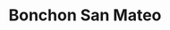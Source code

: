 ---
layout: place
title: "Bonchon San Mateo"
permalink: /california/san-mateo/bonchon-san-mateo.html
stateAbbr: CA
stateName: California
cityName: San Mateo
seo:
  name: "Bonchon San Mateo"
  type: Restaurant
  links: null
description: "Bonchon San Mateo serves delicious sushi in San Mateo, California. Try fresh Japanese dishes for a great dining experience. "
place_id: ChIJ6zDxjXCej4AROgj36_xUWgM
photos:
  - name: >-
      places/ChIJ6zDxjXCej4AROgj36_xUWgM/photos/AeeoHcIaDKh72KA_rfnUV3RR9e1m9d7tGOB35Z17G5Q-yWEL1VTK0IsJAWBRbLLR7zPHolqueuNyGgH0pIosKSdkL6sggqiTQV4fRAXpnkqz6opoAOA9xc2eG55YWv34tMhvxX5vozvyAmLsh9sf8TKvp9yn7m8ZfB5qXs_ATzIyjv7im-l_b8UK4JU7zJ6kiyzryaBUDkhBC4YzpiB9xusBzQ4KaBhm-2Q6mIknUHucOt7YWCoWlCp3ExyUY06fTnvfD12UK5Z9Kr8m6tCA8Q_T2z8nlg32smgZH7E0UBOdzUe5Ag
    widthPx: 732
    heightPx: 1064
    authorAttributions:
      - displayName: Bonchon San Mateo
        uri: https://maps.google.com/maps/contrib/107867612845029211920
        photoUri: >-
          https://lh3.googleusercontent.com/a-/ALV-UjXqpAc5B65oyb9xLzNsb_D4W80RtVfZO8Jl-kOcJZRYoTyuLDml=s100-p-k-no-mo
    flagContentUri: >-
      https://www.google.com/local/imagery/report/?cb_client=maps_api_places.places_api&image_key=!1e10!2sAF1QipOZFjp7ZFb__QOdTThcpRSOwPJiZWHEpSceOXYt&hl=en-US
    googleMapsUri: >-
      https://www.google.com/maps/place//data=!3m4!1e2!3m2!1sAF1QipOZFjp7ZFb__QOdTThcpRSOwPJiZWHEpSceOXYt!2e10!4m2!3m1!1s0x808f9e708df130eb:0x35a54fcebf7083a
  - name: >-
      places/ChIJ6zDxjXCej4AROgj36_xUWgM/photos/AeeoHcIkxjg7LGqZfNPgp8QtEWY8pn0p2wN88AUKY17NmanTYt6h8dpLc6LHYSOEKrbXu0311TZt9G5B1earNOpx0Rqy5lu1W4mKkFyuPk_XPvFgv6653ocdvpdMITjN2X_sE6McoRB6cweKhkgybVgbp2elLsW9SmpLeG8-Bc3qEvayqQxV3rha9JD-92ul0dItN2gfvbhSK-NlmdgYotbQIqizG0hK69kQIDMp7xvh5apBo8KbJkB7MdCWJ6gs_aCmOcrqet07MaFXWF7Ndu3EKlWRckB5EJ82gvPlrw2P2yUfjg
    widthPx: 800
    heightPx: 800
    authorAttributions:
      - displayName: Bonchon San Mateo
        uri: https://maps.google.com/maps/contrib/107867612845029211920
        photoUri: >-
          https://lh3.googleusercontent.com/a-/ALV-UjXqpAc5B65oyb9xLzNsb_D4W80RtVfZO8Jl-kOcJZRYoTyuLDml=s100-p-k-no-mo
    flagContentUri: >-
      https://www.google.com/local/imagery/report/?cb_client=maps_api_places.places_api&image_key=!1e10!2sAF1QipOsNvwCSAxRQHpxGoHJcS7U62oWoIEZtTuR_1XG&hl=en-US
    googleMapsUri: >-
      https://www.google.com/maps/place//data=!3m4!1e2!3m2!1sAF1QipOsNvwCSAxRQHpxGoHJcS7U62oWoIEZtTuR_1XG!2e10!4m2!3m1!1s0x808f9e708df130eb:0x35a54fcebf7083a
  - name: >-
      places/ChIJ6zDxjXCej4AROgj36_xUWgM/photos/AeeoHcLgPfRq5AaYSdKZgYiKIpi2KiyZ5QjOgZEEztTMc_TlUhnM1vMwxCb8ohmlAxGZR4eoqgZv-_bv43ndGT99clRMiRq2b-SdmtJdLxG52yzr0loSFIaZ3qMR8hItCUBKe6PnQ67zctLsclvtdxJGuooaiR4g4CESyKE60ar5AN1Y3anUfZf07GJRKKul6u9tDdW-niNuMVVyRTGNrfC5XEHQwMrBZ3zimInOUshMc53SnuGtZcuJEfI7GUOBGrlxg5Drjp9vp7dd9UgQu7e4ri-zPnmVH7C0ZgVO3-4Qq9Wqbw
    widthPx: 1232
    heightPx: 693
    authorAttributions:
      - displayName: Bonchon San Mateo
        uri: https://maps.google.com/maps/contrib/107867612845029211920
        photoUri: >-
          https://lh3.googleusercontent.com/a-/ALV-UjXqpAc5B65oyb9xLzNsb_D4W80RtVfZO8Jl-kOcJZRYoTyuLDml=s100-p-k-no-mo
    flagContentUri: >-
      https://www.google.com/local/imagery/report/?cb_client=maps_api_places.places_api&image_key=!1e10!2sAF1QipOKzm_qkZyYZZRdu2MQ4xtn-sgi-0aINm_O0BSw&hl=en-US
    googleMapsUri: >-
      https://www.google.com/maps/place//data=!3m4!1e2!3m2!1sAF1QipOKzm_qkZyYZZRdu2MQ4xtn-sgi-0aINm_O0BSw!2e10!4m2!3m1!1s0x808f9e708df130eb:0x35a54fcebf7083a
  - name: >-
      places/ChIJ6zDxjXCej4AROgj36_xUWgM/photos/AeeoHcLNFqGPmrtfsIM7j4_CsxgXOiKT1djkLV-z9HkKl0Tsx-fahcvxG9RvfIZK4nwVLexNC1ZdHMruYfZ34TGU1FqWacuogPWlFub5z7NdTXltlHWZzE2ZO3n8pREGrK723cIcpAjpIXxa_b4-eRflpt0DBWu27oymvhhZuh1iKNMWohBeqm1xKiuy2X0ybhDWPdnmIFAm8q9_-rHaTWTjN8ICU18UpbxRwu4R8DzT6yWlYuoxsBitGKC2pg1mdYyFcI3BpGRElaNwt71rgk5FLfD9StuI6AlA_Vb5snnOaZk8Xg
    widthPx: 800
    heightPx: 800
    authorAttributions:
      - displayName: Bonchon San Mateo
        uri: https://maps.google.com/maps/contrib/107867612845029211920
        photoUri: >-
          https://lh3.googleusercontent.com/a-/ALV-UjXqpAc5B65oyb9xLzNsb_D4W80RtVfZO8Jl-kOcJZRYoTyuLDml=s100-p-k-no-mo
    flagContentUri: >-
      https://www.google.com/local/imagery/report/?cb_client=maps_api_places.places_api&image_key=!1e10!2sAF1QipNJi9D1-BT1RBP4yz-1VEOAfjgbA9zXYySs5_RM&hl=en-US
    googleMapsUri: >-
      https://www.google.com/maps/place//data=!3m4!1e2!3m2!1sAF1QipNJi9D1-BT1RBP4yz-1VEOAfjgbA9zXYySs5_RM!2e10!4m2!3m1!1s0x808f9e708df130eb:0x35a54fcebf7083a
  - name: >-
      places/ChIJ6zDxjXCej4AROgj36_xUWgM/photos/AeeoHcKo-JM9dXpzmqn4i-_4SCRxPH9vuOFli4O51vD3YaR_RlFmYQx62A8Rcx2kR6vi9omuBn6sCqVLuhEss7mH9eMqHPbTDV7wX5IBW5JnFGMRUhj6kysFg1OaU6QzvxgyMGoPMXmuKZ5t-XnfUOqt51yAK8uqGABKQWZnvidnW8G_v5EiAPPckEMLxSZfaTEUQ1KccGpEXtw9XgZskIhpl62ekIxQOVpRCPopZa_4v4FBqwLeNdhhohy1m6A37ean-0VaQ-1hrhGBXxpJW_b5ZuP40S3Yghi-_z6iwDmkbDHq3A
    widthPx: 800
    heightPx: 800
    authorAttributions:
      - displayName: Bonchon San Mateo
        uri: https://maps.google.com/maps/contrib/107867612845029211920
        photoUri: >-
          https://lh3.googleusercontent.com/a-/ALV-UjXqpAc5B65oyb9xLzNsb_D4W80RtVfZO8Jl-kOcJZRYoTyuLDml=s100-p-k-no-mo
    flagContentUri: >-
      https://www.google.com/local/imagery/report/?cb_client=maps_api_places.places_api&image_key=!1e10!2sAF1QipNjvXeuYZF94n0CnfJJT-MJ9ZzVDFxh3l33e6Jd&hl=en-US
    googleMapsUri: >-
      https://www.google.com/maps/place//data=!3m4!1e2!3m2!1sAF1QipNjvXeuYZF94n0CnfJJT-MJ9ZzVDFxh3l33e6Jd!2e10!4m2!3m1!1s0x808f9e708df130eb:0x35a54fcebf7083a
  - name: >-
      places/ChIJ6zDxjXCej4AROgj36_xUWgM/photos/AeeoHcJdefINlZ9aZLA3D7vaorOHMWc2sBESGZMBUq01y3mU1tvKqxzLzth2wXsr_Z2YO205XefnOMBYgnn5ABzf7SeFaTDrFIvwJrBlS2n6WWVFINUtz0IRR72jXRC0RLbnuu4RmJ4R6hMDZ5BnOVWy5Myo8A1q7b6x4SSfi2wgiu9Uk-7kjf9usf2qhr72MhCE3cCMQlJTdv3wTmxEZQk71-j4N-_-IPfVYaamFoB5b-ti8PKJHgBs8VFk2PULBh5grC2GsdNlEK4IRtbAuEX7i3c5DlwqCaMPRzFvI7i6XLRtuA
    widthPx: 800
    heightPx: 800
    authorAttributions:
      - displayName: Bonchon San Mateo
        uri: https://maps.google.com/maps/contrib/107867612845029211920
        photoUri: >-
          https://lh3.googleusercontent.com/a-/ALV-UjXqpAc5B65oyb9xLzNsb_D4W80RtVfZO8Jl-kOcJZRYoTyuLDml=s100-p-k-no-mo
    flagContentUri: >-
      https://www.google.com/local/imagery/report/?cb_client=maps_api_places.places_api&image_key=!1e10!2sAF1QipP6UKXfU6jeXBZZxHwV239JgUALa1lKgGlscrdL&hl=en-US
    googleMapsUri: >-
      https://www.google.com/maps/place//data=!3m4!1e2!3m2!1sAF1QipP6UKXfU6jeXBZZxHwV239JgUALa1lKgGlscrdL!2e10!4m2!3m1!1s0x808f9e708df130eb:0x35a54fcebf7083a
  - name: >-
      places/ChIJ6zDxjXCej4AROgj36_xUWgM/photos/AeeoHcLfc48qLtdSvnxdiuNjVOYQXYQ160cishVxnM2KyR8qWpZAqwq2MgwAxTVVBjKLtnGVWUPDBbzznkKb-6-ctPdPBVsXQykO_EAcIcs48v2GIwNu4XVxQ_BQDTBxw_14Flf9lBOxswuyMcd-BMyElhFJupHvm_LYjZJ6HzLMPirkBBrU2DREeQgBnST0EyLvTrxpJ2oXODUV5YFswhoEj6AyMM5if73CAofKgtMDsUKv8rtC6vANeOdjGLQhVkEAbIn07y89hhK4b-fLqvFgqovlJvKdehpPTA7ePo30XoWRv4iozAFZAX-qq_bdC357sN9oyYrM2dF-m9Ga3JjkZe5N6_rORSGJ33EboB5tEPflG669ay1Fwn13yJiGXJvYPj1RgePR6YeZMU_AwZ9NXB3YEviIKa9S5j8XKXpma5MfH5mS
    widthPx: 4032
    heightPx: 3024
    authorAttributions:
      - displayName: Sam Santiago
        uri: https://maps.google.com/maps/contrib/114077458434944358835
        photoUri: >-
          https://lh3.googleusercontent.com/a/ACg8ocKtCSHLbbyfmyyohPprTp6yOZCseTXqQ__Hs1uBZTrL-0ztnQ=s100-p-k-no-mo
    flagContentUri: >-
      https://www.google.com/local/imagery/report/?cb_client=maps_api_places.places_api&image_key=!1e10!2sCIHM0ogKEICAgIC3opbKvQE&hl=en-US
    googleMapsUri: >-
      https://www.google.com/maps/place//data=!3m4!1e2!3m2!1sCIHM0ogKEICAgIC3opbKvQE!2e10!4m2!3m1!1s0x808f9e708df130eb:0x35a54fcebf7083a
  - name: >-
      places/ChIJ6zDxjXCej4AROgj36_xUWgM/photos/AeeoHcLIJ-3IETAJjH_X2u9qCecBNDpRZl4moy3kGVFkeCG65LEHktwyVf7FiW7GAMTOtc1o4HodSt9-ZI5yyOrd4bvYZRt7_tNbAt9JZzVZAfKMTLuhFjjj1zUe7fXJEyeRChUWtcO_6WZWTXDWrAsktsdV9pjBq67ZDZa5rKhw2-CxCpqwiAGv2KkizQ5GBh_YIFQ5_Vy9Z1DqIkeAVDWbPiReKqve_n-u9fW9WmBe45xB-jmpvFTyzjkB3hjf_wJWsPGv2a0iXuDg0UONEiUm3hLE7dtLydwSC6nqooOyviRItg
    widthPx: 800
    heightPx: 800
    authorAttributions:
      - displayName: Bonchon San Mateo
        uri: https://maps.google.com/maps/contrib/107867612845029211920
        photoUri: >-
          https://lh3.googleusercontent.com/a-/ALV-UjXqpAc5B65oyb9xLzNsb_D4W80RtVfZO8Jl-kOcJZRYoTyuLDml=s100-p-k-no-mo
    flagContentUri: >-
      https://www.google.com/local/imagery/report/?cb_client=maps_api_places.places_api&image_key=!1e10!2sAF1QipMHMHq4fMtD3kfcqmZc_BQpH_H2J7i1MzgLcvkU&hl=en-US
    googleMapsUri: >-
      https://www.google.com/maps/place//data=!3m4!1e2!3m2!1sAF1QipMHMHq4fMtD3kfcqmZc_BQpH_H2J7i1MzgLcvkU!2e10!4m2!3m1!1s0x808f9e708df130eb:0x35a54fcebf7083a
  - name: >-
      places/ChIJ6zDxjXCej4AROgj36_xUWgM/photos/AeeoHcItw4eREgN3UfBiGTvtqSOaaAKT-jM27fbrkIHDMYam-Pgvf_riLtgBeQ1tAWDxVxWDedzjdMiddN5KMaAyI-c-MNf2evjBWB6BY9gvglOOeNKCYl1nI65YkO-9m3QcyuWI-Dwne9j9nM5oXhruzf3Xr0RzURBG1CcRoxLh_A7qIXtcx4nbqD6V_08OEtIP3qOuSzz2WhEITogonXpJHv-RZOVL4ykJUZBGF4WUFKzpxQicUEGLs2OfCdquQyHofpLcKtr7jTu7kjlYnuegSXJ3SVenJDGsoWWsfsKRkSX-HdyT9_mMEaWJqVm_4wtHa6KUJeFazT6nTRUDVq0WQoLPkoOwWE9YspT5QkuXhc7nU3Qv4SbBfQUJ5Z3KWO1WFkvdFxPCtPpfMq896D8HTbuhj_Bk2UE0SuhTGueOD2NzQWM
    widthPx: 3072
    heightPx: 4080
    authorAttributions:
      - displayName: Gavin Zau
        uri: https://maps.google.com/maps/contrib/110919135385696323471
        photoUri: >-
          https://lh3.googleusercontent.com/a/ACg8ocJY5gQ_B-dl2wGSzToAHsHIZleAyxL15NCnrTCRwqyXpGA1pg=s100-p-k-no-mo
    flagContentUri: >-
      https://www.google.com/local/imagery/report/?cb_client=maps_api_places.places_api&image_key=!1e10!2sCIHM0ogKEICAgIDLnN2hpwE&hl=en-US
    googleMapsUri: >-
      https://www.google.com/maps/place//data=!3m4!1e2!3m2!1sCIHM0ogKEICAgIDLnN2hpwE!2e10!4m2!3m1!1s0x808f9e708df130eb:0x35a54fcebf7083a
  - name: >-
      places/ChIJ6zDxjXCej4AROgj36_xUWgM/photos/AeeoHcLiQbf7N4yJATSuZA2zB4u5Ob87eOtpMXcEgWfBksWV9Y4LXiAr719HH2JCtUnOWCoc1zFQBFiMJ-SznRJO2Sl7y0gW1mG2RtRbwnFChw9EQPkCUVNivuw51bmA-Gf5LhpwjK44dW41rWtPvBepKf9BGRcNQaVhEDcVBxNA8F2puX3ktTVDeNDI5uZI6fML25q6QTym5sEASunbweDnMTkiS9N4bmC0QzOWUGzKGJnqTHfPqWEhmqDSQt2B64JTAGPZnwSQJxmA5R48t73Va2q6dCwHqcKi4F1lU2LFxCkH2w
    widthPx: 800
    heightPx: 800
    authorAttributions:
      - displayName: Bonchon San Mateo
        uri: https://maps.google.com/maps/contrib/107867612845029211920
        photoUri: >-
          https://lh3.googleusercontent.com/a-/ALV-UjXqpAc5B65oyb9xLzNsb_D4W80RtVfZO8Jl-kOcJZRYoTyuLDml=s100-p-k-no-mo
    flagContentUri: >-
      https://www.google.com/local/imagery/report/?cb_client=maps_api_places.places_api&image_key=!1e10!2sAF1QipO7-HiF_mRYznyey9yMiYX8b0ypkmjBl1HuFu59&hl=en-US
    googleMapsUri: >-
      https://www.google.com/maps/place//data=!3m4!1e2!3m2!1sAF1QipO7-HiF_mRYznyey9yMiYX8b0ypkmjBl1HuFu59!2e10!4m2!3m1!1s0x808f9e708df130eb:0x35a54fcebf7083a
address: 220 S B St, San Mateo, CA 94401, USA
street: 220 S B St
city: San Mateo
state: CA
zip: '94401'
country: USA
neighborhood: Downtown
latitude: '37.565980'
longitude: '-122.323091'
accessibility_options:
  wheelchairAccessibleParking: true
  wheelchairAccessibleEntrance: true
  wheelchairAccessibleRestroom: true
  wheelchairAccessibleSeating: true
business_status: OPERATIONAL
name: Bonchon San Mateo
google_maps_links:
  directionsUri: >-
    https://www.google.com/maps/dir//''/data=!4m7!4m6!1m1!4e2!1m2!1m1!1s0x808f9e708df130eb:0x35a54fcebf7083a!3e0
  placeUri: https://maps.google.com/?cid=241598975285069882
  writeAReviewUri: >-
    https://www.google.com/maps/place//data=!4m3!3m2!1s0x808f9e708df130eb:0x35a54fcebf7083a!12e1
  reviewsUri: >-
    https://www.google.com/maps/place//data=!4m4!3m3!1s0x808f9e708df130eb:0x35a54fcebf7083a!9m1!1b1
  photosUri: >-
    https://www.google.com/maps/place//data=!4m3!3m2!1s0x808f9e708df130eb:0x35a54fcebf7083a!10e5
primary_type: Asian Restaurant
opening_hours:
  regular: null
  current: null
secondary_opening_hours:
  regular:
    weekdayDescriptions: null
    type: null
  current:
    weekdayDescriptions: null
    type: null
phone: null
price_level: null
price_range: null
rating: null
rating_count: 0
website: null
reviews: null
parking_options: null
payment_options: null
allow_dogs: null
curbside_pickup: null
delivery: null
dine_in: null
good_for_children: null
good_for_groups: null
good_for_sports: null
live_music: null
menu_for_children: null
outdoor_seating: null
reservable: null
restroom: null
serves_beer: null
serves_breakfast: null
serves_brunch: null
serves_cocktails: null
serves_coffee: null
serves_dinner: null
serves_dessert: null
serves_lunch: null
serves_vegetarian_food: null
serves_wine: null
takeout: null
update_category: essentials
summary: null

---